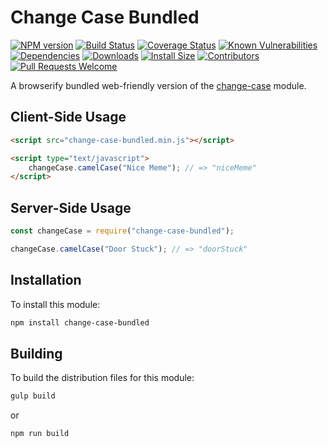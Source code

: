 # Change Case Bundled

[![NPM version][npm-version-image]][npm-url]
[![Build Status][build-status-image]][build-status-url]
[![Coverage Status][coverage-image]][coverage-url]
[![Known Vulnerabilities][vulnerabilities-image]][vulnerabilities-url]
[![Dependencies][dependencies-image]][dependencies-url]
[![Downloads][npm-downloads-image]][npm-url]
[![Install Size][install-size-image]][install-size-url]
[![Contributors][contributors-image]][contributors-url]
[![Pull Requests Welcome][pull-requests-image]][pull-requests-url]

A browserify bundled web-friendly version of the [change-case](https://github.com/blakeembrey/change-case) module.

## Client-Side Usage

```html
<script src="change-case-bundled.min.js"></script>

<script type="text/javascript">
	changeCase.camelCase("Nice Meme"); // => "niceMeme"
</script>
```

## Server-Side Usage

```javascript
const changeCase = require("change-case-bundled");

changeCase.camelCase("Door Stuck"); // => "doorStuck"
```

## Installation

To install this module:
```bash
npm install change-case-bundled
```

## Building

To build the distribution files for this module:
```bash
gulp build
```
or
```bash
npm run build
```

[npm-url]: https://www.npmjs.com/package/change-case-bundled
[npm-version-image]: https://img.shields.io/npm/v/change-case-bundled.svg
[npm-downloads-image]: http://img.shields.io/npm/dm/change-case-bundled.svg

[build-status-url]: https://travis-ci.org/nitro404/change-case-bundled
[build-status-image]: https://travis-ci.org/nitro404/change-case-bundled.svg?branch=master

[coverage-url]: https://coveralls.io/github/nitro404/change-case-bundled?branch=master
[coverage-image]: https://coveralls.io/repos/github/nitro404/change-case-bundled/badge.svg?branch=master

[vulnerabilities-url]: https://snyk.io/test/github/nitro404/change-case-bundled?targetFile=package.json
[vulnerabilities-image]: https://snyk.io/test/github/nitro404/change-case-bundled/badge.svg?targetFile=package.json

[dependencies-url]: https://david-dm.org/nitro404/change-case-bundled
[dependencies-image]: https://img.shields.io/david/nitro404/change-case-bundled.svg

[install-size-url]: https://packagephobia.now.sh/result?p=change-case-bundled
[install-size-image]: https://badgen.net/packagephobia/install/change-case-bundled

[contributors-url]: https://github.com/nitro404/change-case-bundled/graphs/contributors
[contributors-image]: https://img.shields.io/github/contributors/nitro404/change-case-bundled.svg

[pull-requests-url]: https://github.com/nitro404/change-case-bundled/pulls
[pull-requests-image]: https://img.shields.io/badge/PRs-welcome-brightgreen.svg

